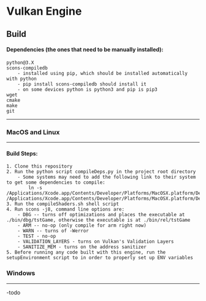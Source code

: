 # Vulkan Engine
## Build
#### Dependencies (the ones that need to be manually installed):
    python@3.X
    scons-compiledb 
        - installed using pip, which should be installed automatically with python
        - pip install scons-compiledb should install it
        - on some devices python is python3 and pip is pip3
    wget
    cmake
    make
    git
___
### MacOS and Linux
___
    
#### Build Steps:
    1. Clone this repository
    2. Run the python script compileDeps.py in the project root directory
        - Some systems may need to add the following link to their system to get some dependencies to compile:
            ln -s /Applications/Xcode.app/Contents/Developer/Platforms/MacOSX.platform/Developer/SDKs/MacOSX.sdk /Applications/Xcode.app/Contents/Developer/Platforms/MacOSX.platform/Developer/SDKs/MacOSX11.3.sdk
    3. Run the compileShaders.sh shell script
    4. Run scons -j8, command line options are:
        - DBG -- turns off optimizations and places the executable at ./bin/dbg/tstGame, otherwise the executable is at ./bin/rel/tstGame
        - ARM -- no-op (only compile for arm right now)
        - WARN -- turns of -Werror
        - TEST - no-op
        - VALIDATION_LAYERS - turns on Vulkan's Validation Layers
        - SANITIZE_MEM - turns on the address sanitizer
    5. Before running any code built with this engine, run the setupEnvironment script to in order to properly set up ENV variables
        
### Windows
___
-todo